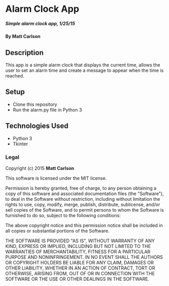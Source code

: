 # Alarm Clock App

##### Simple alarm clock app, 1/25/15

#### By **Matt Carlson**

## Description

This app is a simple alarm clock that displays the current time, allows the user to set an alarm time and create a message to appear when the time is reached.

## Setup

* Clone this repository
* Run the alarm.py file in Python 3




## Technologies Used

* Python 3
* Tkinter



### Legal



Copyright (c) 2015 **Matt Carlson**

This software is licensed under the MIT license.

Permission is hereby granted, free of charge, to any person obtaining a copy
of this software and associated documentation files (the "Software"), to deal
in the Software without restriction, including without limitation the rights
to use, copy, modify, merge, publish, distribute, sublicense, and/or sell
copies of the Software, and to permit persons to whom the Software is
furnished to do so, subject to the following conditions:

The above copyright notice and this permission notice shall be included in
all copies or substantial portions of the Software.

THE SOFTWARE IS PROVIDED "AS IS", WITHOUT WARRANTY OF ANY KIND, EXPRESS OR
IMPLIED, INCLUDING BUT NOT LIMITED TO THE WARRANTIES OF MERCHANTABILITY,
FITNESS FOR A PARTICULAR PURPOSE AND NONINFRINGEMENT. IN NO EVENT SHALL THE
AUTHORS OR COPYRIGHT HOLDERS BE LIABLE FOR ANY CLAIM, DAMAGES OR OTHER
LIABILITY, WHETHER IN AN ACTION OF CONTRACT, TORT OR OTHERWISE, ARISING FROM,
OUT OF OR IN CONNECTION WITH THE SOFTWARE OR THE USE OR OTHER DEALINGS IN
THE SOFTWARE.
